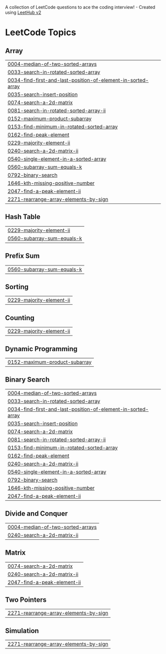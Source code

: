 A collection of LeetCode questions to ace the coding interview! - Created using [LeetHub v2](https://github.com/arunbhardwaj/LeetHub-2.0)
<!---LeetCode Topics Start-->
# LeetCode Topics
## Array
|  |
| ------- |
| [0004-median-of-two-sorted-arrays](https://github.com/surxsh029/LeetCode/tree/master/0004-median-of-two-sorted-arrays) |
| [0033-search-in-rotated-sorted-array](https://github.com/surxsh029/LeetCode/tree/master/0033-search-in-rotated-sorted-array) |
| [0034-find-first-and-last-position-of-element-in-sorted-array](https://github.com/surxsh029/LeetCode/tree/master/0034-find-first-and-last-position-of-element-in-sorted-array) |
| [0035-search-insert-position](https://github.com/surxsh029/LeetCode/tree/master/0035-search-insert-position) |
| [0074-search-a-2d-matrix](https://github.com/surxsh029/LeetCode/tree/master/0074-search-a-2d-matrix) |
| [0081-search-in-rotated-sorted-array-ii](https://github.com/surxsh029/LeetCode/tree/master/0081-search-in-rotated-sorted-array-ii) |
| [0152-maximum-product-subarray](https://github.com/surxsh029/LeetCode/tree/master/0152-maximum-product-subarray) |
| [0153-find-minimum-in-rotated-sorted-array](https://github.com/surxsh029/LeetCode/tree/master/0153-find-minimum-in-rotated-sorted-array) |
| [0162-find-peak-element](https://github.com/surxsh029/LeetCode/tree/master/0162-find-peak-element) |
| [0229-majority-element-ii](https://github.com/surxsh029/LeetCode/tree/master/0229-majority-element-ii) |
| [0240-search-a-2d-matrix-ii](https://github.com/surxsh029/LeetCode/tree/master/0240-search-a-2d-matrix-ii) |
| [0540-single-element-in-a-sorted-array](https://github.com/surxsh029/LeetCode/tree/master/0540-single-element-in-a-sorted-array) |
| [0560-subarray-sum-equals-k](https://github.com/surxsh029/LeetCode/tree/master/0560-subarray-sum-equals-k) |
| [0792-binary-search](https://github.com/surxsh029/LeetCode/tree/master/0792-binary-search) |
| [1646-kth-missing-positive-number](https://github.com/surxsh029/LeetCode/tree/master/1646-kth-missing-positive-number) |
| [2047-find-a-peak-element-ii](https://github.com/surxsh029/LeetCode/tree/master/2047-find-a-peak-element-ii) |
| [2271-rearrange-array-elements-by-sign](https://github.com/surxsh029/LeetCode/tree/master/2271-rearrange-array-elements-by-sign) |
## Hash Table
|  |
| ------- |
| [0229-majority-element-ii](https://github.com/surxsh029/LeetCode/tree/master/0229-majority-element-ii) |
| [0560-subarray-sum-equals-k](https://github.com/surxsh029/LeetCode/tree/master/0560-subarray-sum-equals-k) |
## Prefix Sum
|  |
| ------- |
| [0560-subarray-sum-equals-k](https://github.com/surxsh029/LeetCode/tree/master/0560-subarray-sum-equals-k) |
## Sorting
|  |
| ------- |
| [0229-majority-element-ii](https://github.com/surxsh029/LeetCode/tree/master/0229-majority-element-ii) |
## Counting
|  |
| ------- |
| [0229-majority-element-ii](https://github.com/surxsh029/LeetCode/tree/master/0229-majority-element-ii) |
## Dynamic Programming
|  |
| ------- |
| [0152-maximum-product-subarray](https://github.com/surxsh029/LeetCode/tree/master/0152-maximum-product-subarray) |
## Binary Search
|  |
| ------- |
| [0004-median-of-two-sorted-arrays](https://github.com/surxsh029/LeetCode/tree/master/0004-median-of-two-sorted-arrays) |
| [0033-search-in-rotated-sorted-array](https://github.com/surxsh029/LeetCode/tree/master/0033-search-in-rotated-sorted-array) |
| [0034-find-first-and-last-position-of-element-in-sorted-array](https://github.com/surxsh029/LeetCode/tree/master/0034-find-first-and-last-position-of-element-in-sorted-array) |
| [0035-search-insert-position](https://github.com/surxsh029/LeetCode/tree/master/0035-search-insert-position) |
| [0074-search-a-2d-matrix](https://github.com/surxsh029/LeetCode/tree/master/0074-search-a-2d-matrix) |
| [0081-search-in-rotated-sorted-array-ii](https://github.com/surxsh029/LeetCode/tree/master/0081-search-in-rotated-sorted-array-ii) |
| [0153-find-minimum-in-rotated-sorted-array](https://github.com/surxsh029/LeetCode/tree/master/0153-find-minimum-in-rotated-sorted-array) |
| [0162-find-peak-element](https://github.com/surxsh029/LeetCode/tree/master/0162-find-peak-element) |
| [0240-search-a-2d-matrix-ii](https://github.com/surxsh029/LeetCode/tree/master/0240-search-a-2d-matrix-ii) |
| [0540-single-element-in-a-sorted-array](https://github.com/surxsh029/LeetCode/tree/master/0540-single-element-in-a-sorted-array) |
| [0792-binary-search](https://github.com/surxsh029/LeetCode/tree/master/0792-binary-search) |
| [1646-kth-missing-positive-number](https://github.com/surxsh029/LeetCode/tree/master/1646-kth-missing-positive-number) |
| [2047-find-a-peak-element-ii](https://github.com/surxsh029/LeetCode/tree/master/2047-find-a-peak-element-ii) |
## Divide and Conquer
|  |
| ------- |
| [0004-median-of-two-sorted-arrays](https://github.com/surxsh029/LeetCode/tree/master/0004-median-of-two-sorted-arrays) |
| [0240-search-a-2d-matrix-ii](https://github.com/surxsh029/LeetCode/tree/master/0240-search-a-2d-matrix-ii) |
## Matrix
|  |
| ------- |
| [0074-search-a-2d-matrix](https://github.com/surxsh029/LeetCode/tree/master/0074-search-a-2d-matrix) |
| [0240-search-a-2d-matrix-ii](https://github.com/surxsh029/LeetCode/tree/master/0240-search-a-2d-matrix-ii) |
| [2047-find-a-peak-element-ii](https://github.com/surxsh029/LeetCode/tree/master/2047-find-a-peak-element-ii) |
## Two Pointers
|  |
| ------- |
| [2271-rearrange-array-elements-by-sign](https://github.com/surxsh029/LeetCode/tree/master/2271-rearrange-array-elements-by-sign) |
## Simulation
|  |
| ------- |
| [2271-rearrange-array-elements-by-sign](https://github.com/surxsh029/LeetCode/tree/master/2271-rearrange-array-elements-by-sign) |
<!---LeetCode Topics End-->